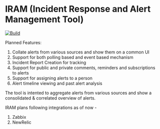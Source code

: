 # IRAM (Incident Response and Alert Management Tool)
[![Build](https://github.com/tarunwadhwa13/iram/actions/workflows/build.yml/badge.svg)](https://github.com/tarunwadhwa13/iram/actions/workflows/build.yml)

Planned Features:
1) Collate alerts from various sources and show them on a common UI
2) Support for both polling based and event based mechanism
3) Incident Report Creation for tracking
4) Support for public and private comments, reminders and subscriptions to alerts
5) Support for assigning alerts to a person
6) Alert timeline viewing and past alert analysis

The tool is intented to aggregate alerts from various sources and show a consolidated & correlated overview of alerts.

IRAM plans following integrations as of now -
1) Zabbix
3) NewRelic

